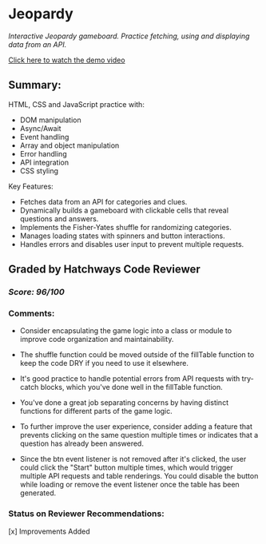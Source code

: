 # Jeopardy

_Interactive Jeopardy gameboard. Practice fetching, using and displaying data from an API._

[Click here to watch the demo video](https://drive.google.com/file/d/1QjL2YST3bc7izdY8WS7jbWUanypN1s8l/view?usp=drive_link)

## Summary:

HTML, CSS and JavaScript practice with:

- DOM manipulation
- Async/Await
- Event handling
- Array and object manipulation
- Error handling
- API integration
- CSS styling

Key Features:

- Fetches data from an API for categories and clues.
- Dynamically builds a gameboard with clickable cells that reveal questions and answers.
- Implements the Fisher-Yates shuffle for randomizing categories.
- Manages loading states with spinners and button interactions.
- Handles errors and disables user input to prevent multiple requests.

## Graded by Hatchways Code Reviewer

### _Score: 96/100_

### Comments:

- Consider encapsulating the game logic into a class or module to improve code organization and maintainability.

- The shuffle function could be moved outside of the fillTable function to keep the code DRY if you need to use it elsewhere.

- It's good practice to handle potential errors from API requests with try-catch blocks, which you've done well in the fillTable function.

- You've done a great job separating concerns by having distinct functions for different parts of the game logic.

- To further improve the user experience, consider adding a feature that prevents clicking on the same question multiple times or indicates that a question has already been answered.

- Since the btn event listener is not removed after it's clicked, the user could click the "Start" button multiple times, which would trigger multiple API requests and table renderings. You could disable the button while loading or remove the event listener once the table has been generated.

### Status on Reviewer Recommendations:

[x] Improvements Added
